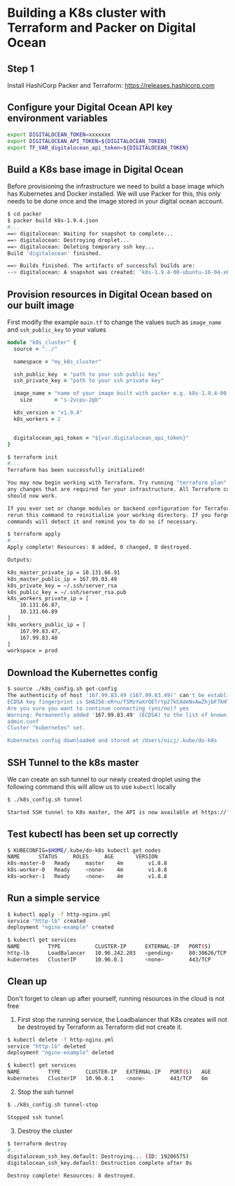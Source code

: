 # Building a K8s cluster with Terraform and Packer on Digital Ocean

## Step 1
Install HashiCorp Packer and Terraform: https://releases.hashicorp.com


## Configure your Digital Ocean API key environment variables

```bash
export DIGITALOCEAN_TOKEN=xxxxxxx
export DIGITALOCEAN_API_TOKEN=${DIGITALOCEAN_TOKEN}
export TF_VAR_digitalocean_api_token=${DIGITALOCEAN_TOKEN}
```

## Build a K8s base image in Digital Ocean
Before provisioning the infrastructure we need to build a base image which has Kubernetes and Docker installed.  We will use Packer for this, this only needs to be done once and the image stored in your digital ocean account.

```bash
$ cd packer
$ packer build k8s-1.9.4.json
#...
==> digitalocean: Waiting for snapshot to complete...
==> digitalocean: Destroying droplet...
==> digitalocean: Deleting temporary ssh key...
Build 'digitalocean' finished.

==> Builds finished. The artifacts of successful builds are:
--> digitalocean: A snapshot was created: 'k8s-1.9.4-00-ubuntu-16-04-x64' (ID: 32247219) in regions ''
```

## Provision resources in Digital Ocean based on our built image

First modify the example `main.tf` to change the values such as `image_name` and `ssh_public_key` to your values

```ruby
module "k8s_cluster" {
  source = "../"

  namespace = "my_k8s_cluster"

  ssh_public_key  = "path to your ssh public key"
  ssh_private_key = "path to your ssh private key"

  image_name = "name of your image built with packer e.g. k8s-1.9.4-00-ubuntu-16-04-x64 "
	size       = "s-2vcpu-2gb"

  k8s_version = "v1.9.4"
  k8s_workers = 2


  digitalocean_api_token = "${var.digitalocean_api_token}"
}
```

```bash
$ terraform init
#...
Terraform has been successfully initialized!

You may now begin working with Terraform. Try running "terraform plan" to see
any changes that are required for your infrastructure. All Terraform commands
should now work.

If you ever set or change modules or backend configuration for Terraform,
rerun this command to reinitialize your working directory. If you forget, other
commands will detect it and remind you to do so if necessary.
```

```bash
$ terraform apply
#...
Apply complete! Resources: 8 added, 0 changed, 0 destroyed.

Outputs:

k8s_master_private_ip = 10.131.66.91
k8s_master_public_ip = 167.99.83.49
k8s_private_key = ~/.ssh/server_rsa
k8s_public_key = ~/.ssh/server_rsa.pub
k8s_workers_private_ip = [
    10.131.66.87,
    10.131.66.89
]
k8s_workers_public_ip = [
    167.99.83.47,
    167.99.83.48
]
workspace = prod
```

## Download the Kubernettes config

```bash
$ source ./k8s_config.sh get-config
The authenticity of host '167.99.83.49 (167.99.83.49)' can't be established.
ECDSA key fingerprint is SHA256:eR+u/fSMzYwXrOETrYp27kCAdeNvAwZhjbF7kHT1IeY.
Are you sure you want to continue connecting (yes/no)? yes
Warning: Permanently added '167.99.83.49' (ECDSA) to the list of known hosts.
admin.conf                                                                                                                100% 5452   232.2KB/s   00:00
Cluster "kubernetes" set.

Kubernetes config downloaded and stored at /Users/nicj/.kube/do-k8s
```

## SSH Tunnel to the k8s master
We can create an ssh tunnel to our newly created droplet using the following command this will allow us to use `kubectl` locally

```bash
$ ./k8s_config.sh tunnel

Started SSH tunnel to K8s master, the API is now available at https://localhost:6443
```

## Test kubectl has been set up correctly

```bash
$ KUBECONFIG=$HOME/.kube/do-k8s kubectl get nodes
NAME      STATUS     ROLES     AGE       VERSION
k8s-master-0   Ready     master    4m        v1.8.8
k8s-worker-0   Ready     <none>    4m        v1.8.8
k8s-worker-1   Ready     <none>    4m        v1.8.8
```

## Run a simple service

```bash
$ kubectl apply -f http-nginx.yml
service "http-lb" created
deployment "nginx-example" created

$ kubectl get services
NAME         TYPE           CLUSTER-IP      EXTERNAL-IP   PORT(S)        AGE
http-lb      LoadBalancer   10.96.242.203   <pending>     80:30626/TCP   18s
kubernetes   ClusterIP      10.96.0.1       <none>        443/TCP        5m
```

## Clean up
Don't forget to clean up after yourself, running resources in the cloud is not free

1. First stop the running service, the Loadbalancer that K8s creates will not be destroyed by Terraform as Terraform did not create it.

```bash
$ kubectl delete -f http-nginx.yml
service "http-lb" deleted
deployment "nginx-example" deleted

$ kubectl get services
NAME         TYPE        CLUSTER-IP   EXTERNAL-IP   PORT(S)   AGE
kubernetes   ClusterIP   10.96.0.1    <none>        443/TCP   6m
```

2. Stop the ssh tunnel

```bash
$ ./k8s_config.sh tunnel-stop

Stopped ssh tunnel
```

3. Destroy the cluster

```bash
$ terraform destroy
#...
digitalocean_ssh_key.default: Destroying... (ID: 19206575)
digitalocean_ssh_key.default: Destruction complete after 0s

Destroy complete! Resources: 8 destroyed.
```
